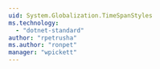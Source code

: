 ```yaml
---
uid: System.Globalization.TimeSpanStyles
ms.technology: 
  - "dotnet-standard"
author: "rpetrusha"
ms.author: "ronpet"
manager: "wpickett"
---
```


